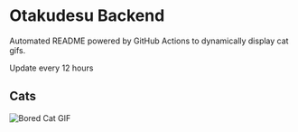 # Otakudesu Backend

Automated README powered by GitHub Actions to dynamically display cat gifs.

 Update every 12 hours

## Cats

![Bored Cat GIF](https://media3.giphy.com/media/mlvseq9yvZhba/200.gif?cid=9acd02da3k1yfmyp229ycd3yp90vgr5oidwsxupr7otjiyd8&ep=v1_gifs_search&rid=200.gif&ct=g)
